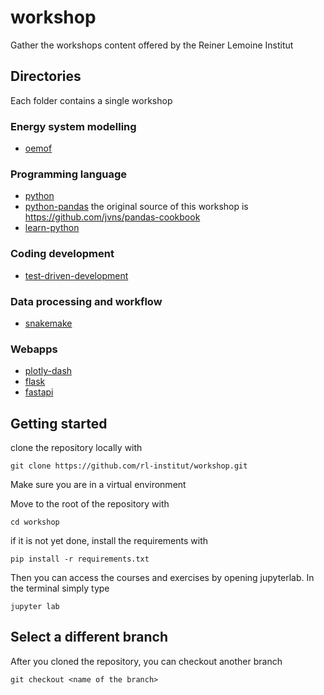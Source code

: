 # workshop
Gather the workshops content offered by the Reiner Lemoine Institut

## Directories
Each folder contains a single workshop
### Energy system modelling
- [oemof](oemof)
### Programming language
- [python](python)
- [python-pandas](python-pandas)
    the original source of this workshop is https://github.com/jvns/pandas-cookbook
- [learn-python](learn-python)
### Coding development
- [test-driven-development](test-driven-development)
### Data processing and workflow
- [snakemake](snakemake)
### Webapps
- [plotly-dash](plotly-dash)
- [flask](flask)
- [fastapi](fastapi)

## Getting started
clone the repository locally with
```
git clone https://github.com/rl-institut/workshop.git
```

Make sure you are in a virtual environment

Move to the root of the repository with
```
cd workshop
```

if it is not yet done, install the requirements with 
```
pip install -r requirements.txt
```

Then you can access the courses and exercises by opening jupyterlab.
In the terminal simply type
```
jupyter lab
```

## Select a different branch
After you cloned the repository, you can checkout another branch
```
git checkout <name of the branch>
```
